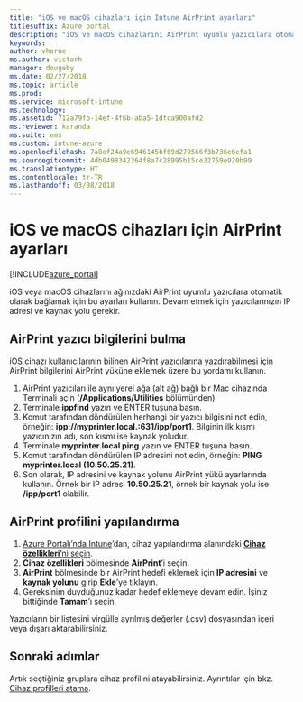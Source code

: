 ```yaml
---
title: "iOS ve macOS cihazları için Intune AirPrint ayarları"
titlesuffix: Azure portal
description: "iOS ve macOS cihazlarını AirPrint uyumlu yazıcılara otomatik olarak bağlamaya yardımcı olmak için Intune’u nasıl kullanabileceğinizi öğrenin.\""
keywords: 
author: vhorne
ms.author: victorh
manager: dougeby
ms.date: 02/27/2018
ms.topic: article
ms.prod: 
ms.service: microsoft-intune
ms.technology: 
ms.assetid: 712a79fb-14ef-4f6b-aba5-1dfca900afd2
ms.reviewer: karanda
ms.suite: ems
ms.custom: intune-azure
ms.openlocfilehash: 7a8ef24a9e6946145bf69d279566f3b736e6efa1
ms.sourcegitcommit: 4db0498342364f8a7c28995b15ce32759e920b99
ms.translationtype: HT
ms.contentlocale: tr-TR
ms.lasthandoff: 03/08/2018
---
```

# <a name="airprint-settings-for-ios-and-macos-devices"></a>iOS ve macOS cihazları için AirPrint ayarları

[!INCLUDE[azure_portal](./includes/azure_portal.md)]

iOS veya macOS cihazlarını ağınızdaki AirPrint uyumlu yazıcılara otomatik olarak bağlamak için bu ayarları kullanın. Devam etmek için yazıcılarınızın IP adresi ve kaynak yolu gerekir.

## <a name="find-airprint-printer-information"></a>AirPrint yazıcı bilgilerini bulma

iOS cihazı kullanıcılarının bilinen AirPrint yazıcılarına yazdırabilmesi için AirPrint bilgilerini AirPrint yüküne eklemek üzere bu yordamı kullanın.

1. AirPrint yazıcıları ile aynı yerel ağa (alt ağ) bağlı bir Mac cihazında Terminali açın (**/Applications/Utilities** bölümünden)
2. Terminale **ippfind** yazın ve ENTER tuşuna basın.
3. Komut tarafından döndürülen herhangi bir yazıcı bilgisini not edin, örneğin: **ipp://myprinter.local.:631/ipp/port1**. Bilginin ilk kısmı yazıcınızın adı, son kısmı ise kaynak yoludur.
4. Terminale **myprinter.local ping** yazın ve ENTER tuşuna basın.
5. Komut tarafından döndürülen IP adresini not edin, örneğin: **PING myprinter.local (10.50.25.21)**.
6. Son olarak, IP adresini ve kaynak yolunu AirPrint yükü ayarlarında kullanın. Örnek bir IP adresi **10.50.25.21**, örnek bir kaynak yolu ise **/ipp/port1** olabilir.

## <a name="configure-an-airprint-profile"></a>AirPrint profilini yapılandırma

1. [Azure Portalı’nda Intune](https://portal.azure.com)’dan, cihaz yapılandırma alanındaki [**Cihaz özellikleri**’ni seçin](device-features-configure.md). 
1. **Cihaz özellikleri** bölmesinde **AirPrint**’i seçin.
2. **AirPrint** bölmesinde bir AirPrint hedefi eklemek için **IP adresini** ve **kaynak yolunu** girip **Ekle**’ye tıklayın.
3. Gereksinim duyduğunuz kadar hedef eklemeye devam edin. İşiniz bittiğinde **Tamam**’ı seçin.

Yazıcıların bir listesini virgülle ayrılmış değerler (.csv) dosyasından içeri veya dışarı aktarabilirsiniz.


## <a name="next-steps"></a>Sonraki adımlar

Artık seçtiğiniz gruplara cihaz profilini atayabilirsiniz. Ayrıntılar için bkz. [Cihaz profilleri atama](device-profile-assign.md).